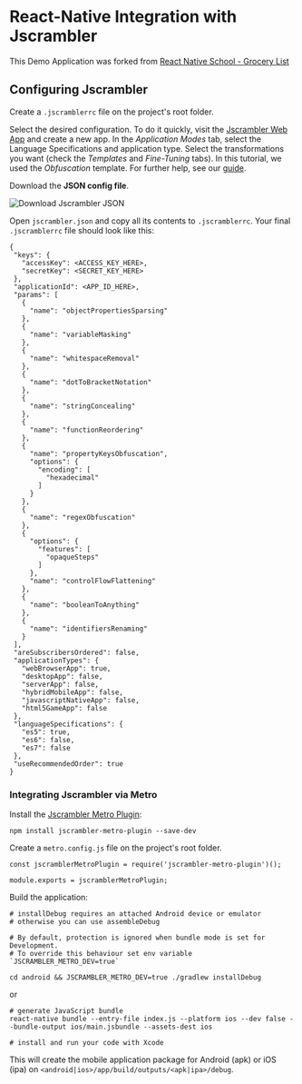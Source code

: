 # React-Native Integration with Jscrambler

This Demo Application was forked from [React Native School - Grocery List](https://github.com/ReactNativeSchool/react-native-grocery-list)

## Configuring Jscrambler

Create a `.jscramblerrc` file on the project's root folder.

Select the desired configuration. To do it quickly, visit the [Jscrambler Web App](https://app.jscrambler.com/dashboard) and create a new app. In the *Application Modes* tab, select the Language Specifications and application type. Select the transformations you want (check the *Templates* and *Fine-Tuning* tabs). In this tutorial, we used the *Obfuscation* template. For further help, see our [guide](https://blog.jscrambler.com/jscrambler-101-how-to-use-the-cli/).

Download the **JSON config file**.

![Download Jscrambler JSON](https://blog.jscrambler.com/content/images/2018/08/jscrambler-101-first-use-download-json.png)

Open `jscrambler.json` and copy all its contents to `.jscramblerrc`. Your final `.jscramblerrc` file should look like this: 

```
{
 "keys": {
   "accessKey": <ACCESS_KEY_HERE>,
   "secretKey": <SECRET_KEY_HERE>
 },
 "applicationId": <APP_ID_HERE>,
 "params": [
   {
     "name": "objectPropertiesSparsing"
   },
   {
     "name": "variableMasking"
   },
   {
     "name": "whitespaceRemoval"
   },
   {
     "name": "dotToBracketNotation"
   },
   {
     "name": "stringConcealing"
   },
   {
     "name": "functionReordering"
   },
   {
     "name": "propertyKeysObfuscation",
     "options": {
       "encoding": [
         "hexadecimal"
       ]
     }
   },
   {
     "name": "regexObfuscation"
   },
   {
     "options": {
       "features": [
         "opaqueSteps"
       ]
     },
     "name": "controlFlowFlattening"
   },
   {
     "name": "booleanToAnything"
   },
   {
     "name": "identifiersRenaming"
   }
 ],
 "areSubscribersOrdered": false,
 "applicationTypes": {
   "webBrowserApp": true,
   "desktopApp": false,
   "serverApp": false,
   "hybridMobileApp": false,
   "javascriptNativeApp": false,
   "html5GameApp": false
 },
 "languageSpecifications": {
   "es5": true,
   "es6": false,
   "es7": false
 },
 "useRecommendedOrder": true
}
```

### Integrating Jscrambler via Metro

Install the [Jscrambler Metro Plugin](https://github.com/jscrambler/jscrambler/tree/master/packages/jscrambler-metro-plugin):

```
npm install jscrambler-metro-plugin --save-dev
```

Create a `metro.config.js` file on the project's root folder.

```
const jscramblerMetroPlugin = require('jscrambler-metro-plugin')();

module.exports = jscramblerMetroPlugin;
```

Build the application:

```
# installDebug requires an attached Android device or emulator
# otherwise you can use assembleDebug

# By default, protection is ignored when bundle mode is set for Development. 
# To override this behaviour set env variable `JSCRAMBLER_METRO_DEV=true`

cd android && JSCRAMBLER_METRO_DEV=true ./gradlew installDebug
```

or

```
# generate JavaScript bundle
react-native bundle --entry-file index.js --platform ios --dev false --bundle-output ios/main.jsbundle --assets-dest ios

# install and run your code with Xcode
```


This will create the mobile application package for Android (apk) or iOS (ipa) on `<android|ios>/app/build/outputs/<apk|ipa>/debug`.
